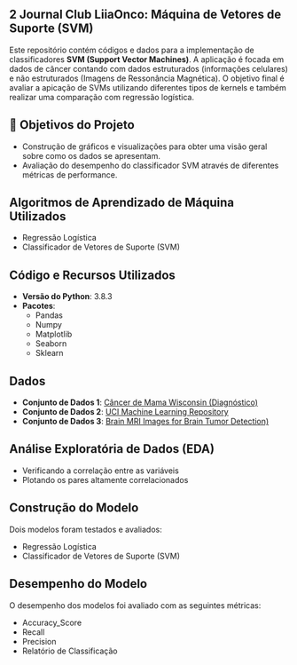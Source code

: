## 2 Journal Club LiiaOnco: Máquina de Vetores de Suporte (SVM)

Este repositório contém códigos e dados para a implementação de classificadores **SVM (Support Vector Machines)**. 
A aplicação é focada em dados de câncer contando com dados estruturados (informações celulares) e não estruturados (Imagens de Ressonância Magnética).
O objetivo final é avaliar a apicação de SVMs utilizando diferentes tipos de kernels e também realizar uma comparação com regressão logística.

## 🧠 Objetivos do Projeto

- Construção de gráficos e visualizações para obter uma visão geral sobre como os dados se apresentam.
- Avaliação do desempenho do classificador SVM através de diferentes métricas de performance.

## Algoritmos de Aprendizado de Máquina Utilizados

- Regressão Logística
- Classificador de Vetores de Suporte (SVM)

## Código e Recursos Utilizados

- **Versão do Python**: 3.8.3
- **Pacotes**:
  - Pandas
  - Numpy
  - Matplotlib
  - Seaborn
  - Sklearn

## Dados

- **Conjunto de Dados 1**: [Câncer de Mama Wisconsin (Diagnóstico)](https://www.kaggle.com/datasets/uciml/breast-cancer-wisconsin-data)
- **Conjunto de Dados 2**: [UCI Machine Learning Repository](https://github.com/pranavtumkur/Predicting-Cancer-using-Support-Vector-Machines/tree/master)
- **Conjunto de Dados 3**: [Brain MRI Images for Brain Tumor Detection)](https://www.kaggle.com/code/brendonim/brain-mri-tumor-detection-using-svm/input)

## Análise Exploratória de Dados (EDA)

- Verificando a correlação entre as variáveis
- Plotando os pares altamente correlacionados

## Construção do Modelo

Dois modelos foram testados e avaliados:

- Regressão Logística
- Classificador de Vetores de Suporte (SVM)

## Desempenho do Modelo

O desempenho dos modelos foi avaliado com as seguintes métricas:

- Accuracy_Score
- Recall
- Precision
- Relatório de Classificação


